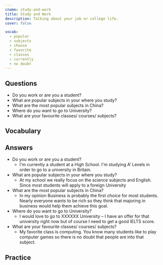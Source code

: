 ```yaml
---
cname: study-and-work
title: Study and Work
description: Talking about your job or college life.
cover: false

vocab:
  - popular
  - subjects
  - choose
  - favorite
  - classes
  - currently
  - no doubt
---
```

<banner></banner>

## Questions

- Do you work or are you a student?
- What are popular subjects in your where you study?
- What are the most popular subjects in China?
- Where do you want to go to University?
- What are your favourite classes&#x2F; courses&#x2F; subjects?

## Vocabulary

<vocab-box></vocab-box>

## Answers

- Do you work or are you a student?
  - I&#39;m currently a student at a High School. I&#39;m studying A’ Levels in order to go to a university in Britain.
- What are popular subjects in your where you study?
  - At my school we really focus on the science subjects and English. Since most students will apply to a foreign University
- What are the most popular subjects in China?
  - In my opinion Business is probably the first choice for most students. Nearly everyone wants to be rich so they think that majoring in business would help them achieve this goal.
- Where do you want to go to University?
  - I would love to go to XXXXXX University – I have an offer for that university right now but of course I need to get a good IELTS score.
- What are your favourite classes&#x2F; courses&#x2F; subjects?
  - My favorite class is computing. You know many students like to play computer games so there is no doubt that people are into that subject.

## Practice

<qrfooter></qrfooter>
